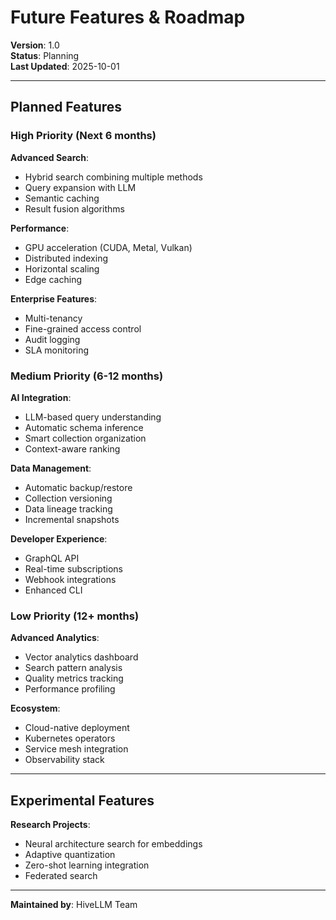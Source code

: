 # Future Features & Roadmap

**Version**: 1.0  
**Status**: Planning  
**Last Updated**: 2025-10-01

---

## Planned Features

### High Priority (Next 6 months)

**Advanced Search**:
- Hybrid search combining multiple methods
- Query expansion with LLM
- Semantic caching
- Result fusion algorithms

**Performance**:
- GPU acceleration (CUDA, Metal, Vulkan)
- Distributed indexing
- Horizontal scaling
- Edge caching

**Enterprise Features**:
- Multi-tenancy
- Fine-grained access control
- Audit logging
- SLA monitoring

### Medium Priority (6-12 months)

**AI Integration**:
- LLM-based query understanding
- Automatic schema inference
- Smart collection organization
- Context-aware ranking

**Data Management**:
- Automatic backup/restore
- Collection versioning
- Data lineage tracking
- Incremental snapshots

**Developer Experience**:
- GraphQL API
- Real-time subscriptions
- Webhook integrations
- Enhanced CLI

### Low Priority (12+ months)

**Advanced Analytics**:
- Vector analytics dashboard
- Search pattern analysis
- Quality metrics tracking
- Performance profiling

**Ecosystem**:
- Cloud-native deployment
- Kubernetes operators
- Service mesh integration
- Observability stack

---

## Experimental Features

**Research Projects**:
- Neural architecture search for embeddings
- Adaptive quantization
- Zero-shot learning integration
- Federated search

---

**Maintained by**: HiveLLM Team


